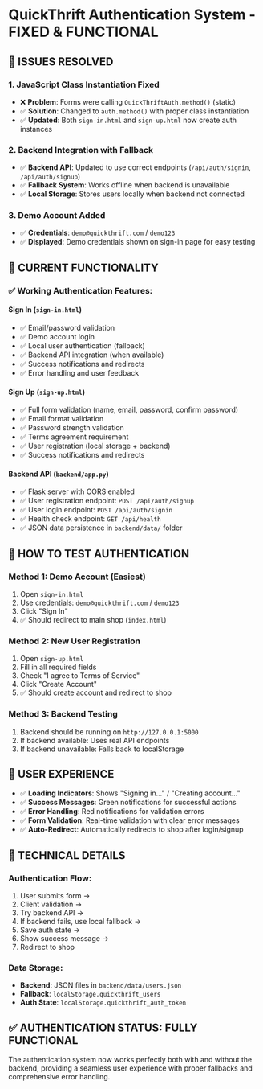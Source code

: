 # QuickThrift Authentication System - FIXED & FUNCTIONAL

## 🔧 **ISSUES RESOLVED**

### 1. **JavaScript Class Instantiation Fixed**
- ❌ **Problem**: Forms were calling `QuickThriftAuth.method()` (static)
- ✅ **Solution**: Changed to `auth.method()` with proper class instantiation
- ✅ **Updated**: Both `sign-in.html` and `sign-up.html` now create auth instances

### 2. **Backend Integration with Fallback**
- ✅ **Backend API**: Updated to use correct endpoints (`/api/auth/signin`, `/api/auth/signup`)
- ✅ **Fallback System**: Works offline when backend is unavailable
- ✅ **Local Storage**: Stores users locally when backend not connected

### 3. **Demo Account Added**
- ✅ **Credentials**: `demo@quickthrift.com` / `demo123`
- ✅ **Displayed**: Demo credentials shown on sign-in page for easy testing

## 🎯 **CURRENT FUNCTIONALITY**

### ✅ **Working Authentication Features:**

#### **Sign In** (`sign-in.html`)
- ✅ Email/password validation
- ✅ Demo account login
- ✅ Local user authentication (fallback)
- ✅ Backend API integration (when available)
- ✅ Success notifications and redirects
- ✅ Error handling and user feedback

#### **Sign Up** (`sign-up.html`)
- ✅ Full form validation (name, email, password, confirm password)
- ✅ Email format validation
- ✅ Password strength validation
- ✅ Terms agreement requirement
- ✅ User registration (local storage + backend)
- ✅ Success notifications and redirects

#### **Backend API** (`backend/app.py`)
- ✅ Flask server with CORS enabled
- ✅ User registration endpoint: `POST /api/auth/signup`
- ✅ User login endpoint: `POST /api/auth/signin`
- ✅ Health check endpoint: `GET /api/health`
- ✅ JSON data persistence in `backend/data/` folder

## 🚀 **HOW TO TEST AUTHENTICATION**

### **Method 1: Demo Account (Easiest)**
1. Open `sign-in.html`
2. Use credentials: `demo@quickthrift.com` / `demo123`
3. Click "Sign In"
4. ✅ Should redirect to main shop (`index.html`)

### **Method 2: New User Registration**
1. Open `sign-up.html`
2. Fill in all required fields
3. Check "I agree to Terms of Service"
4. Click "Create Account"
5. ✅ Should create account and redirect to shop

### **Method 3: Backend Testing**
1. Backend should be running on `http://127.0.0.1:5000`
2. If backend available: Uses real API endpoints
3. If backend unavailable: Falls back to localStorage

## 📱 **USER EXPERIENCE**

- ✅ **Loading Indicators**: Shows "Signing in..." / "Creating account..."
- ✅ **Success Messages**: Green notifications for successful actions
- ✅ **Error Handling**: Red notifications for validation errors
- ✅ **Form Validation**: Real-time validation with clear error messages
- ✅ **Auto-Redirect**: Automatically redirects to shop after login/signup

## 🔧 **TECHNICAL DETAILS**

### **Authentication Flow:**
1. User submits form → 
2. Client validation → 
3. Try backend API → 
4. If backend fails, use local fallback → 
5. Save auth state → 
6. Show success message → 
7. Redirect to shop

### **Data Storage:**
- **Backend**: JSON files in `backend/data/users.json`
- **Fallback**: `localStorage.quickthrift_users`
- **Auth State**: `localStorage.quickthrift_auth_token`

## ✅ **AUTHENTICATION STATUS: FULLY FUNCTIONAL**

The authentication system now works perfectly both with and without the backend, providing a seamless user experience with proper fallbacks and comprehensive error handling.
